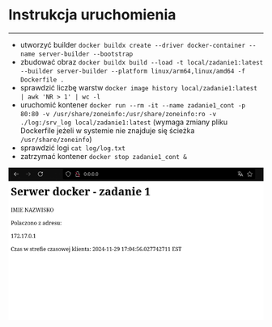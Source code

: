 # Instrukcja uruchomienia
---

* utworzyć builder `docker buildx create --driver docker-container --name server-builder --bootstrap`
* zbudować obraz `docker buildx build --load -t local/zadanie1:latest --builder server-builder --platform linux/arm64,linux/amd64 -f Dockerfile .`
* sprawdzić liczbę warstw `docker image history local/zadanie1:latest | awk 'NR > 1' | wc -l`
* uruchomić kontener `docker run --rm -it --name zadanie1_cont -p 80:80 -v /usr/share/zoneinfo:/usr/share/zoneinfo:ro -v ./log:/srv_log local/zadanie1:latest` (wymaga zmiany pliku Dockerfile jeżeli w systemie nie znajduje się ścieżka `/usr/share/zoneinfo`)
* sprawdzić logi `cat log/log.txt`
* zatrzymać kontener `docker stop zadanie1_cont &`

![strona](scr/site.png)

